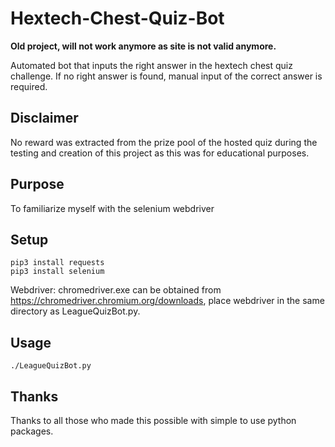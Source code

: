 # Hextech-Chest-Quiz-Bot

**Old project, will not work anymore as site is not valid anymore.**

Automated bot that inputs the right answer in the hextech chest quiz challenge.  If no right answer is found, manual input of the correct answer is required.  

## Disclaimer

No reward was extracted from the prize pool of the hosted quiz during the testing and creation of this project as this was for educational purposes.

## Purpose

To familiarize myself with the selenium webdriver

## Setup

```
pip3 install requests
pip3 install selenium
```

Webdriver: chromedriver.exe can be obtained from https://chromedriver.chromium.org/downloads, place webdriver in the same directory as LeagueQuizBot.py.

## Usage

```
./LeagueQuizBot.py
```

## Thanks

Thanks to all those who made this possible with simple to use python packages.
